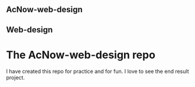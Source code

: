## AcNow-web-design ##
## Web-design ##
# The AcNow-web-design repo
I have created this repo for practice and for fun. 
I love to see the end result project.
